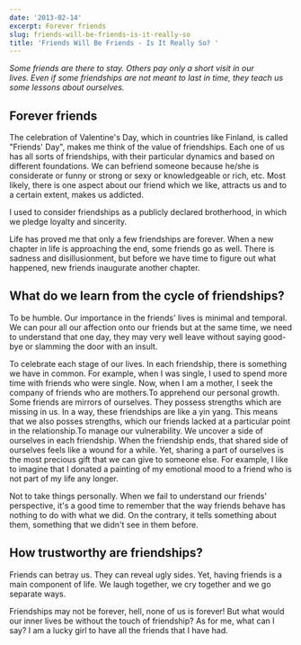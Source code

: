 ```yaml
---
date: '2013-02-14'
excerpt: Forever friends
slug: friends-will-be-friends-is-it-really-so
title: 'Friends Will Be Friends - Is It Really So? '
---
```


*Some friends are there to stay. Others pay only a short visit in our lives. Even if some friendships are not meant to last in time, they teach us some lessons about ourselves.*

## Forever friends

The celebration of Valentine's Day, which in countries like Finland, is called "Friends' Day", makes me think of the value of friendships. Each one of us has all sorts of friendships, with their particular dynamics and based on different foundations. We can befriend someone because he/she is considerate or funny or strong or sexy or knowledgeable or rich, etc. Most likely, there is one aspect about our friend which we like, attracts us and to a certain extent, makes us addicted.

I used to consider friendships as a publicly declared brotherhood, in which we pledge loyalty and sincerity.

Life has proved me that only a few friendships are forever. When a new chapter in life is approaching the end, some friends go as well. There is sadness and disillusionment, but before we have time to figure out what happened, new friends inaugurate another chapter.

## What do we learn from the cycle of friendships?

To be humble. Our importance in the friends' lives is minimal and temporal. We can pour all our affection onto our friends but at the same time, we need to understand that one day, they may very well leave without saying good-bye or slamming the door with an insult.

To celebrate each stage of our lives. In each friendship, there is something we have in common. For example, when I was single, I used to spend more time with friends who were single. Now, when I am a mother, I seek the company of friends who are mothers.To apprehend our personal growth. Some friends are mirrors of ourselves. They possess strengths which are missing in us. In a way, these friendships are like a yin yang. This means that we also posses strengths, which our friends lacked at a particular point in the relationship.To manage our vulnerability. We uncover a side of ourselves in each friendship. When the friendship ends, that shared side of ourselves feels like a wound for a while. Yet, sharing a part of ourselves is the most precious gift that we can give to someone else. For example, I like to imagine that I donated a painting of my emotional mood to a friend who is not part of my life any longer.

Not to take things personally. When we fail to understand our friends' perspective, it's a good time to remember that the way friends behave has nothing to do with what we did. On the contrary, it tells something about them, something that we didn't see in them before.

## How trustworthy are friendships?

Friends can betray us. They can reveal ugly sides. Yet, having friends is a main component of life. We laugh together, we cry together and we go separate ways.

Friendships may not be forever, hell, none of us is forever! But what would our inner lives be without the touch of friendship? As for me, what can I say? I am a lucky girl to have all the friends that I have had.

